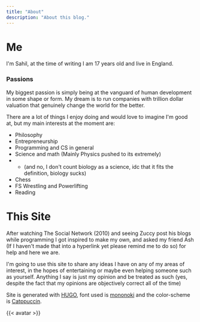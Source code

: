 ```yaml
---
title: "About"
description: "About this blog."
---
```


# Me

I'm Sahil, at the time of writing I am 17 years old and live in England.

### Passions
My biggest passion is simply being at the vanguard of human development in some shape or form.
My dream is to run companies with trillion dollar valuation that genuinely change the world 
for the better.

There are a lot of things I enjoy doing and would love to imagine I'm good at, 
but my main interests at the moment are:

- Philosophy
- Entrepreneurship
- Programming and CS in general
- Science and math (Mainly Physics pushed to its extremely)
- - (and no, I don't count biology as a science, idc that it fits the definition, biology sucks)
- Chess
- FS Wrestling and Powerlifting
- Reading


# This Site

After watching The Social Network (2010) and seeing Zuccy post his blogs while programming I got inspired
 to make my own, and asked my friend Ash (If I haven't made that into a hyperlink yet please remind me to do so)
 for help and here we are.

I'm going to use this site to share any ideas I have on any of my areas of interest, 
in the hopes of entertaining or maybe even helping someone such as yourself.
Anything I say is just my opinion and be treated as such (yes, despite the fact that my opinions are objectively correct all of the time)

Site is generated with [HUGO](https://gohugo.io), font used is
[mononoki](https://madmalik.github.io/mononoki) and the color-scheme is
[Catppuccin](https://github.com/catppuccin/catppuccin).

{{< avatar >}}
